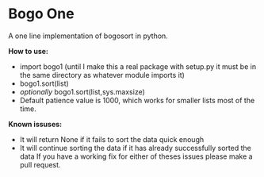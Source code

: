 # Bogo One
A one line implementation of bogosort in python.

**How to use:**
* import bogo1 (until I make this a real package with setup.py it must be in the same directory as whatever module imports it)
* bogo1.sort(list)
* *optionally* bogo1.sort(list,sys.maxsize)
* Default patience value is 1000, which works for smaller lists most of the time.

**Known issuses:**
* It will return None if it fails to sort the data quick enough
* It will continue sorting the data if it has already successfully sorted the data
If you have a working fix for either of theses issues please make a pull request.
